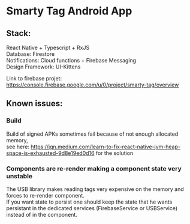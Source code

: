 # Smarty Tag Android App

## Stack: 
React Native + Typescript + RxJS</br>
Database: Firestore</br>
Notifications: Cloud functions + Firebase Messaging</br>
Design Framework: UI-Kittens</br>

Link to firebase projet: https://console.firebase.google.com/u/0/project/smarty-tag/overview

## Known issues:

### Build

Build of signed APKs sometimes fail because of not enough allocated memory,</br>
see here: https://jqn.medium.com/learn-to-fix-react-native-jvm-heap-space-is-exhausted-9d8e19ed0d16 for the solution

### Components are re-render making a component state very unstable
The USB library makes reading tags very expensive on the memory and forces to re-render component.</br> 
If you want state to persist one should keep the state that he wants persistant in the dedicated services (FirebaseService or USBService)</br> instead of in the component.


